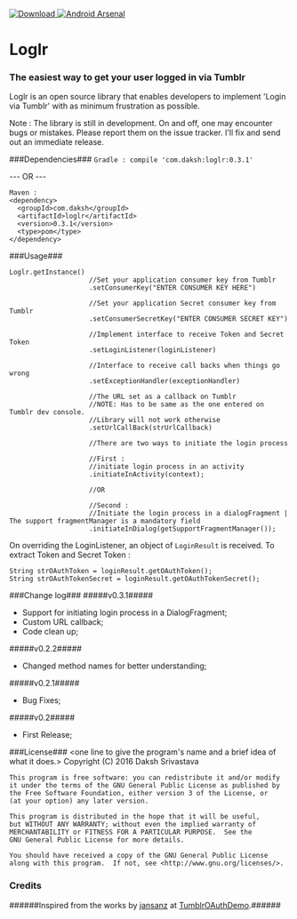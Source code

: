 [ ![Download](https://api.bintray.com/packages/dakshsrivastava/maven/Loglr/images/download.svg) ](https://bintray.com/dakshsrivastava/maven/Loglr/_latestVersion) [![Android Arsenal](https://img.shields.io/badge/Android%20Arsenal-Loglr-green.svg?style=true)](https://android-arsenal.com/details/1/3265)
# Loglr #
### The easiest way to get your user logged in via Tumblr ###

Loglr is an open source library that enables developers to implement 'Login via Tumblr' with as minimum frustration as possible.

Note : The library is still in development. On and off, one may encounter bugs or mistakes. Please report them on the issue tracker. I'll fix and send out an immediate release.

###Dependencies###
```Gradle : compile 'com.daksh:loglr:0.3.1'```

--- OR ---
```
Maven : 
<dependency>
  <groupId>com.daksh</groupId>
  <artifactId>loglr</artifactId>
  <version>0.3.1</version>
  <type>pom</type>
</dependency>
```
###Usage###
```
Loglr.getInstance()
                    //Set your application consumer key from Tumblr
                    .setConsumerKey("ENTER CONSUMER KEY HERE") 
                    
                    //Set your application Secret consumer key from Tumblr
                    .setConsumerSecretKey("ENTER CONSUMER SECRET KEY")
                    
                    //Implement interface to receive Token and Secret Token
                    .setLoginListener(loginListener) 
                    
                    //Interface to receive call backs when things go wrong
                    .setExceptionHandler(exceptionHandler) 
                    
                    //The URL set as a callback on Tumblr
                    //NOTE: Has to be same as the one entered on Tumblr dev console. 
                    //Library will not work otherwise
                    .setUrlCallBack(strUrlCallback)
                    
                    //There are two ways to initiate the login process
                    
                    //First :
                    //initiate login process in an activity
                    .initiateInActivity(context); 
                    
                    //OR
                    
                    //Second :
                    //Initiate the login process in a dialogFragment | The support fragmentManager is a mandatory field
                    .initiateInDialog(getSupportFragmentManager());
```

On overriding the LoginListener, an object of `LoginResult` is received. To extract Token and Secret Token :
```
String strOAuthToken = loginResult.getOAuthToken();
String strOAuthTokenSecret = loginResult.getOAuthTokenSecret();
```

###Change log###
#####v0.3.1#####
* Support for initiating login process in a DialogFragment;
* Custom URL callback;
* Code clean up;

#####v0.2.2#####
* Changed method names for better understanding;

#####v0.2.1#####
* Bug Fixes;

#####v0.2#####
* First Release;


###License###
<one line to give the program's name and a brief idea of what it does.>
    Copyright (C) 2016  Daksh Srivastava

    This program is free software: you can redistribute it and/or modify
    it under the terms of the GNU General Public License as published by
    the Free Software Foundation, either version 3 of the License, or
    (at your option) any later version.

    This program is distributed in the hope that it will be useful,
    but WITHOUT ANY WARRANTY; without even the implied warranty of
    MERCHANTABILITY or FITNESS FOR A PARTICULAR PURPOSE.  See the
    GNU General Public License for more details.

    You should have received a copy of the GNU General Public License
    along with this program.  If not, see <http://www.gnu.org/licenses/>.

### Credits ####
######Inspired from the works by [jansanz](https://github.com/jansanz) at [TumblrOAuthDemo](https://github.com/jansanz/TumblrOAuthDemo).######
